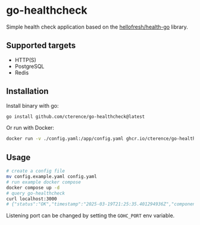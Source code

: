 # go-healthcheck

Simple health check application based on the [hellofresh/health-go](https://github.com/hellofresh/health-go) library.

## Supported targets

- HTTP(S)
- PostgreSQL
- Redis

## Installation

Install binary with go:

```bash
go install github.com/cterence/go-healthcheck@latest
```

Or run with Docker:

```bash
docker run -v ./config.yaml:/app/config.yaml ghcr.io/cterence/go-healthcheck:latest
```

## Usage

```bash
# create a config file
mv config.example.yaml config.yaml
# run example docker compose
docker compose up -d
# query go-healthcheck
curl localhost:3000
# {"status":"OK","timestamp":"2025-03-19T21:25:35.401294936Z","component":{"name":"mychecks","version":"1.0"}}
```

Listening port can be changed by setting the `GOHC_PORT` env variable.
